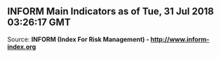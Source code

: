 ## INFORM Main Indicators as of Tue, 31 Jul 2018 03:26:17 GMT

Source: **INFORM (Index For Risk Management) - http://www.inform-index.org**